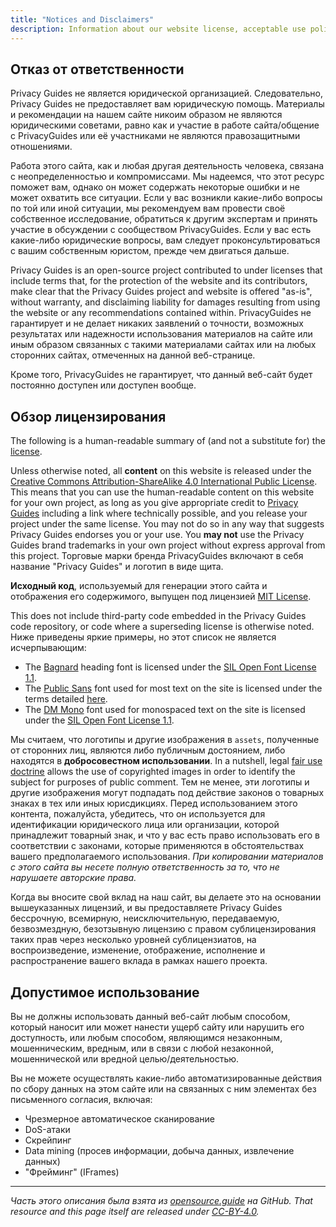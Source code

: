 ```yaml
---
title: "Notices and Disclaimers"
description: Information about our website license, acceptable use policy, and other important details.
---
```


## Отказ от ответственности

Privacy Guides не является юридической организацией. Следовательно, Privacy Guides не предоставляет вам юридическую помощь. Материалы и рекомендации на нашем сайте никоим образом не являются юридическими советами, равно как и участие в работе сайта/общение с PrivacyGuides или её участниками не являются правозащитными отношениями.

Работа этого сайта, как и любая другая деятельность человека, связана с неопределенностью и компромиссами. Мы надеемся, что этот ресурс поможет вам, однако он может содержать некоторые ошибки и не может охватить все ситуации. Если у вас возникли какие-либо вопросы по той или иной ситуации, мы рекомендуем вам провести своё собственное исследование, обратиться к другим экспертам и принять участие в обсуждении с сообществом PrivacyGuides. Если у вас есть какие-либо юридические вопросы, вам следует проконсультироваться с вашим собственным юристом, прежде чем двигаться дальше.

Privacy Guides is an open-source project contributed to under licenses that include terms that, for the protection of the website and its contributors, make clear that the Privacy Guides project and website is offered "as-is", without warranty, and disclaiming liability for damages resulting from using the website or any recommendations contained within. PrivacyGuides не гарантирует и не делает никаких заявлений о точности, возможных результатах или надежности использования материалов на сайте или иным образом связанных с такими материалами сайтах или на любых сторонних сайтах, отмеченных на данной веб-странице.

Кроме того, PrivacyGuides не гарантирует, что данный веб-сайт будет постоянно доступен или доступен вообще.

## Обзор лицензирования

<div class="admonition danger" markdown>

The following is a human-readable summary of (and not a substitute for) the [license](https://github.com/privacyguides/privacyguides.org/blob/main/README.md#license).

</div>

Unless otherwise noted, all **content** on this website is released under the [Creative Commons Attribution-ShareAlike 4.0 International Public License](https://github.com/privacyguides/privacyguides.org/tree/main/LICENSE). This means that you can use the human-readable content on this website for your own project, as long as you give appropriate credit to [Privacy Guides](https://www.privacyguides.org) including a link where technically possible, and you release your project under the same license. You may not do so in any way that suggests Privacy Guides endorses you or your use. You **may not** use the Privacy Guides brand trademarks in your own project without express approval from this project. Торговые марки бренда PrivacyGuides включают в себя название "Privacy Guides" и логотип в виде щита.

**Исходный код**, используемый для генерации этого сайта и отображения его содержимого, выпущен под лицензией [MIT License](https://github.com/privacyguides/privacyguides.org/tree/main/LICENSE-CODE).

This does not include third-party code embedded in the Privacy Guides code repository, or code where a superseding license is otherwise noted. Ниже приведены яркие примеры, но этот список не является исчерпывающим:

* The [Bagnard](https://github.com/privacyguides/brand/tree/67166ed8b641d8ac1837d0b75329e02ed4056704/fonts/Bagnard) heading font is licensed under the [SIL Open Font License 1.1](https://github.com/privacyguides/brand/blob/67166ed8b641d8ac1837d0b75329e02ed4056704/fonts/Bagnard/LICENSE.txt).
* The [Public Sans](https://github.com/privacyguides/brand/tree/67166ed8b641d8ac1837d0b75329e02ed4056704/fonts/Public%20Sans) font used for most text on the site is licensed under the terms detailed [here](https://github.com/privacyguides/brand/blob/67166ed8b641d8ac1837d0b75329e02ed4056704/fonts/Public%20Sans/LICENSE.txt).
* The [DM Mono](https://github.com/privacyguides/brand/tree/67166ed8b641d8ac1837d0b75329e02ed4056704/fonts/DM%20Mono) font used for monospaced text on the site is licensed under the [SIL Open Font License 1.1](https://github.com/privacyguides/brand/blob/67166ed8b641d8ac1837d0b75329e02ed4056704/fonts/DM%20Mono/LICENSE.txt).

Мы считаем, что логотипы и другие изображения в `assets`, полученные от сторонних лиц, являются либо публичным достоянием, либо находятся в **добросовестном использовании**. In a nutshell, legal [fair use doctrine](https://copyright.gov/fair-use/more-info.html) allows the use of copyrighted images in order to identify the subject for purposes of public comment. Тем не менее, эти логотипы и другие изображения могут подпадать под действие законов о товарных знаках в тех или иных юрисдикциях. Перед использованием этого контента, пожалуйста, убедитесь, что он используется для идентификации юридического лица или организации, которой принадлежит товарный знак, и что у вас есть право использовать его в соответствии с законами, которые применяются в обстоятельствах вашего предполагаемого использования. *При копировании материалов с этого сайта вы несете полную ответственность за то, что не нарушаете авторские права.*

Когда вы вносите свой вклад на наш сайт, вы делаете это на основании вышеуказанных лицензий, и вы предоставляете Privacy Guides бессрочную, всемирную, неисключительную, передаваемую, безвозмездную, безотзывную лицензию с правом сублицензирования таких прав через несколько уровней сублицензиатов, на воспроизведение, изменение, отображение, исполнение и распространение вашего вклада в рамках нашего проекта.

## Допустимое использование

Вы не должны использовать данный веб-сайт любым способом, который наносит или может нанести ущерб сайту или нарушить его доступность, или любым способом, являющимся незаконным, мошенническим, вредным, или в связи с любой незаконной, мошеннической или вредной целью/деятельностью.

Вы не можете осуществлять какие-либо автоматизированные действия по сбору данных на этом сайте или на связанных с ним элементах без письменного согласия, включая:

* Чрезмерное автоматическое сканирование
* DoS-атаки
* Скрейпинг
* Data mining (просев информации, добыча данных, извлечение данных)
* "Фрейминг" (IFrames)

---

*Часть этого описания была взята из [opensource.guide](https://github.com/github/opensource.guide/blob/master/notices.md) на GitHub. That resource and this page itself are released under [CC-BY-4.0](https://creativecommons.org/licenses/by-sa/4.0).*
